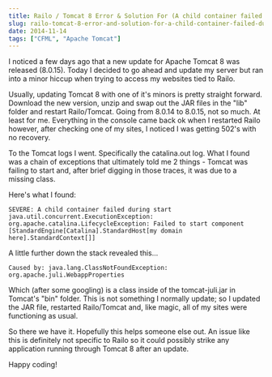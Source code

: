 ```yaml
---
title: Railo / Tomcat 8 Error & Solution For (A child container failed during start)
slug: railo-tomcat-8-error-and-solution-for-a-child-container-failed-during-start
date: 2014-11-14
tags: ["CFML", "Apache Tomcat"]
---
```


I noticed a few days ago that a new update for Apache Tomcat 8 was released (8.0.15). Today I decided to go ahead and update my server but ran into a minor hiccup when trying to access my websites tied to Railo.

Usually, updating Tomcat 8 with one of it's minors is pretty straight forward. Download the new version, unzip and swap out the JAR files in the "lib" folder and restart Railo/Tomcat. Going from 8.0.14 to 8.0.15, not so much. At least for me. Everything in the console came back ok when I restarted Railo however, after checking one of my sites, I noticed I was getting 502's with no recovery.

To the Tomcat logs I went. Specifically the catalina.out log. What I found was a chain of exceptions that ultimately told me 2 things - Tomcat was failing to start and, after brief digging in those traces, it was due to a missing class.

Here's what I found:

`SEVERE: A child container failed during start java.util.concurrent.ExecutionException: org.apache.catalina.LifecycleException: Failed to start component [StandardEngine[Catalina].StandardHost[my domain here].StandardContext[]]`

A little further down the stack revealed this...

`Caused by: java.lang.ClassNotFoundException: org.apache.juli.WebappProperties`

Which (after some googling) is a class inside of the tomcat-juli.jar in Tomcat's "bin" folder. This is not something I normally update; so I updated the JAR file, restarted Railo/Tomcat and, like magic, all of my sites were functioning as usual.

So there we have it. Hopefully this helps someone else out. An issue like this is definitely not specific to Railo so it could possibly strike any application running through Tomcat 8 after an update.

Happy coding!
